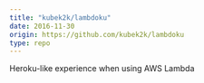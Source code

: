 ```yaml
---
title: "kubek2k/lambdoku"
date: 2016-11-30
origin: https://github.com/kubek2k/lambdoku
type: repo
---
```


Heroku-like experience when using AWS Lambda